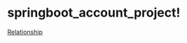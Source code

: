 # springboot_account_project!



[Relationship](https://user-images.githubusercontent.com/72139693/217963608-d3d52e46-fc7a-4b8a-9e1f-9cd9e05f46f8.jpeg)
